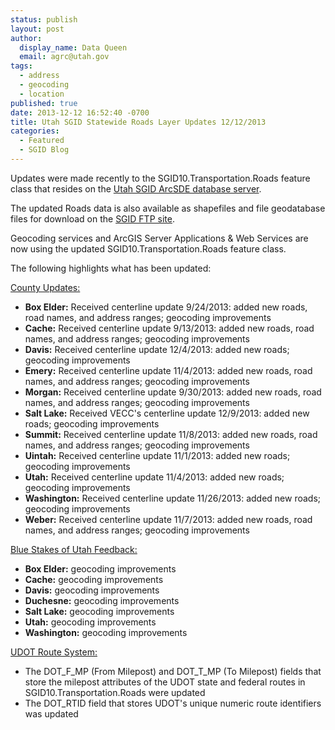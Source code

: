 ```yaml
---
status: publish
layout: post
author:
  display_name: Data Queen
  email: agrc@utah.gov
tags:
  - address
  - geocoding
  - location
published: true
date: 2013-12-12 16:52:40 -0700
title: Utah SGID Statewide Roads Layer Updates 12/12/2013
categories:
  - Featured
  - SGID Blog
---
```

<p>Updates were made recently to the SGID10.Transportation.Roads feature class that resides on the <a href="{{ "/data/how-to-connect-to-the-sgid-via-sde/" | prepend: site.baseurl }}">Utah SGID ArcSDE database server</a>.</p>
<p>The updated Roads data is also available as shapefiles and file geodatabase files for download on the <a href="ftp://ftp.agrc.utah.gov/UtahSGID_Vector/UTM12_NAD83/TRANSPORTATION/PackagedData/_Statewide/UtahRoadAndHighwaySystem/">SGID FTP site</a>.</p>
<p>Geocoding services and ArcGIS Server Applications & Web Services are now using the updated SGID10.Transportation.Roads feature class.</p>
<p>The following highlights what has been updated:</p>
<p><span style="text-decoration: underline;">County Updates:</span></p>
<ul>
<li><strong>Box Elder:</strong> Received centerline update 9/24/2013: added new roads, road names, and address ranges; geocoding improvements</li>
<li><strong>Cache:</strong> Received centerline update 9/13/2013: added new roads, road names, and address ranges; geocoding improvements</li>
<li><strong>Davis:</strong> Received centerline update 12/4/2013: added new roads; geocoding improvements</li>
<li><strong>Emery:</strong> Received centerline update 11/4/2013: added new roads, road names, and address ranges; geocoding improvements</li>
<li><strong>Morgan:</strong> Received centerline update 9/30/2013: added new roads, road names, and address ranges; geocoding improvements</li>
<li><strong>Salt Lake:</strong> Received VECC's centerline update 12/9/2013: added new roads; geocoding improvements</li>
<li><strong>Summit:</strong> Received centerline update 11/8/2013: added new roads, road names, and address ranges; geocoding improvements</li>
<li><strong>Uintah:</strong> Received centerline update 11/1/2013: added new roads; geocoding improvements</li>
<li><strong>Utah:</strong> Received centerline update 11/4/2013: added new roads; geocoding improvements</li>
<li><strong>Washington:</strong> Received centerline update 11/26/2013: added new roads; geocoding improvements</li>
<li><strong>Weber:</strong> Received centerline update 11/7/2013: added new roads, road names, and address ranges; geocoding improvements</li>
</ul>
<p><span style="text-decoration: underline;">Blue Stakes of Utah Feedback:</span></p>
<ul>
<li><strong>Box Elder:</strong> geocoding improvements</li>
<li><strong>Cache:</strong> geocoding improvements</li>
<li><strong>Davis:</strong> geocoding improvements</li>
<li><strong>Duchesne:</strong> geocoding improvements</li>
<li><strong>Salt Lake:</strong> geocoding improvements</li>
<li><strong>Utah:</strong> geocoding improvements</li>
<li><strong>Washington:</strong> geocoding improvements</li>
</ul>
<p><span style="text-decoration: underline;">UDOT Route System:</span></p>
<ul>
<li>The DOT_F_MP (From Milepost) and DOT_T_MP (To Milepost) fields that store the milepost attributes of the UDOT state and federal routes in SGID10.Transportation.Roads were updated</li>
<li>The DOT_RTID field that stores UDOT's unique numeric route identifiers was updated</li>
</ul>
